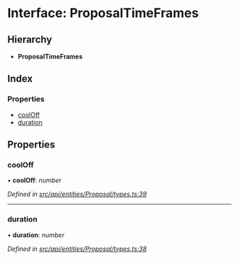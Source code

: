 # Interface: ProposalTimeFrames

## Hierarchy

* **ProposalTimeFrames**

## Index

### Properties

* [coolOff](proposaltimeframes.md#cooloff)
* [duration](proposaltimeframes.md#duration)

## Properties

###  coolOff

• **coolOff**: *number*

*Defined in [src/api/entities/Proposal/types.ts:39](https://github.com/PolymathNetwork/polymesh-sdk/blob/6aee3c9/src/api/entities/Proposal/types.ts#L39)*

___

###  duration

• **duration**: *number*

*Defined in [src/api/entities/Proposal/types.ts:38](https://github.com/PolymathNetwork/polymesh-sdk/blob/6aee3c9/src/api/entities/Proposal/types.ts#L38)*
